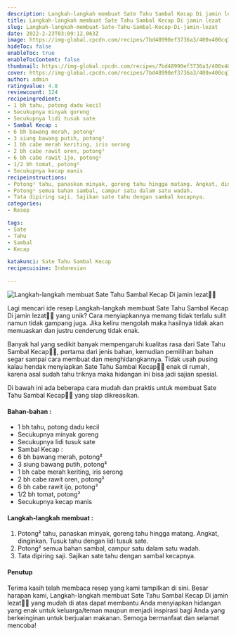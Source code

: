 ```yaml
---
description: Langkah-langkah membuat Sate Tahu Sambal Kecap Di jamin lezat"
title: Langkah-langkah membuat Sate Tahu Sambal Kecap Di jamin lezat
slug: Langkah-langkah-membuat-Sate-Tahu-Sambal-Kecap-Di-jamin-lezat
date: 2022-2-23T03:09:12.063Z
image: https://img-global.cpcdn.com/recipes/7bd48990ef3736a3/400x400cq70/photo.jpg
hideToc: false
enableToc: true
enableTocContent: false
thumbnail: https://img-global.cpcdn.com/recipes/7bd48990ef3736a3/400x400cq70/photo.jpg
cover: https://img-global.cpcdn.com/recipes/7bd48990ef3736a3/400x400cq70/photo.jpg
author: admin
ratingvalue: 4.8
reviewcount: 124
recipeingredient:
- 1 bh tahu, potong dadu kecil
- Secukupnya minyak goreng
- Secukupnya lidi tusuk sate
- Sambal Kecap :
- 6 bh bawang merah, potong²
- 3 siung bawang putih, potong²
- 1 bh cabe merah keriting, iris serong
- 2 bh cabe rawit oren, potong²
- 6 bh cabe rawit ijo, potong²
- 1/2 bh tomat, potong²
- Secukupnya kecap manis
recipeinstructions:
- Potong² tahu, panaskan minyak, goreng tahu hingga matang. Angkat, dinginkan. Tusuk tahu dengan lidi tusuk sate.
- Potong² semua bahan sambal, campur satu dalam satu wadah.
- Tata dipiring saji. Sajikan sate tahu dengan sambal kecapnya.
categories:
- Resep

tags:
- Sate
- Tahu
- Sambal
- Kecap

katakunci: Sate Tahu Sambal Kecap
recipecuisine: Indonesian

---
```


![Langkah-langkah membuat Sate Tahu Sambal Kecap Di jamin lezat👩‍🍳](https://img-global.cpcdn.com/recipes/7bd48990ef3736a3/400x400cq70/photo.jpg)

Lagi mencari ide resep Langkah-langkah membuat Sate Tahu Sambal Kecap Di jamin lezat👩‍🍳 yang unik? Cara menyiapkannya memang tidak terlalu sulit namun tidak gampang juga. Jika keliru mengolah maka hasilnya tidak akan memuaskan dan justru cenderung tidak enak.

Banyak hal yang sedikit banyak mempengaruhi kualitas rasa dari Sate Tahu Sambal Kecap👩‍🍳, pertama dari jenis bahan, kemudian pemilihan bahan segar sampai cara membuat dan menghidangkannya. Tidak usah pusing kalau hendak menyiapkan Sate Tahu Sambal Kecap👩‍🍳 enak di rumah, karena asal sudah tahu triknya maka hidangan ini bisa jadi sajian spesial.

Di bawah ini ada beberapa cara mudah dan praktis untuk membuat Sate Tahu Sambal Kecap👩‍🍳 yang siap dikreasikan.

<!--inarticleads1-->

#### Bahan-bahan :

- 1 bh tahu, potong dadu kecil
- Secukupnya minyak goreng
- Secukupnya lidi tusuk sate
- Sambal Kecap :
- 6 bh bawang merah, potong²
- 3 siung bawang putih, potong²
- 1 bh cabe merah keriting, iris serong
- 2 bh cabe rawit oren, potong²
- 6 bh cabe rawit ijo, potong²
- 1/2 bh tomat, potong²
- Secukupnya kecap manis

<!--inarticleads2-->

#### Langkah-langkah membuat :

1. Potong² tahu, panaskan minyak, goreng tahu hingga matang. Angkat, dinginkan. Tusuk tahu dengan lidi tusuk sate.
1. Potong² semua bahan sambal, campur satu dalam satu wadah.
1. Tata dipiring saji. Sajikan sate tahu dengan sambal kecapnya.

#### Penutup

Terima kasih telah membaca resep yang kami tampilkan di sini. Besar harapan kami, Langkah-langkah membuat Sate Tahu Sambal Kecap Di jamin lezat👩‍🍳 yang mudah di atas dapat membantu Anda menyiapkan hidangan yang enak untuk keluarga/teman maupun menjadi inspirasi bagi Anda yang berkeinginan untuk berjualan makanan. Semoga bermanfaat dan selamat mencoba!